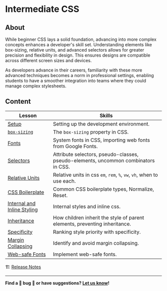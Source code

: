 <h1>
  <span class="prefix"></span>
  <span class="headline">Intermediate CSS</span>
</h1>

## About

While beginner CSS lays a solid foundation, advancing into more complex concepts enhances a developer's skill set. Understanding elements like box-sizing, relative units, and advanced selectors allows for greater precision and flexibility in design. This ensures designs are compatible across different screen sizes and devices.

As developers advance in their careers, familiarity with these more advanced techniques becomes a norm in professional settings, enabling students to have a smoother integration into teams where they could manage complex stylesheets.

## Content

| Lesson                                                                 | Skills                                                                             |
| ---------------------------------------------------------------------- | ---------------------------------------------------------------------------------- |
| [Setup](./setup/README.md)                                             | Setting up the development environment.                                            |
| [`box-sizing`](./box-sizing/README.md)                                 | The `box-sizing` property in CSS.                                                  |
| [Fonts](./fonts/README.md)                                             | System fonts in CSS, importing web fonts from Google Fonts.                        |
| [Selectors](./selectors/README.md)                                     | Attribute selectors, pseudo-classes, pseudo-elements, uncommon combinators in CSS. |
| [Relative Units](./relative-units/README.md)                           | Relative units in css `em`, `rem`, `%`, `vw`, `vh`, when to use each.              |
| [CSS Boilerplate](./css-boilerplate/README.md)                         | Common CSS boilerplate types, Normalize, Reset.                                    |
| [Internal and Inline Styling](./internal-and-inline-styling/README.md) | Internal styles and inline css.                                                    |
| [Inheritance](./inheritance/README.md)                                 | How children inherit the style of parent elements, preventing inheritance.         |
| [Specificity](./specificity/README.md)                                 | Ranking style priority with specificity.                                           |
| [Margin Collapsing](./margin-collapsing/README.md)                     | Identify and avoid margin collapsing.                                              |
| [Web-safe Fonts](./web-safe-fonts/README.md)                           | Implement web-safe fonts.                                                          |



🏗️ [Release Notes](./internal-resources/release-notes.md)

---

**Find a 👾 bug 👾 or have suggestions? [Let us know](https://pages.git.generalassemb.ly/modular-curriculum-all-courses/universal-resources-internal/module-feedback)!**
